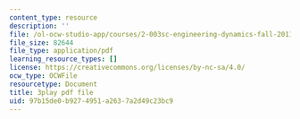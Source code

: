 ```yaml
---
content_type: resource
description: ''
file: /ol-ocw-studio-app/courses/2-003sc-engineering-dynamics-fall-2011/97b15de0b9274951a2637a2d49c23bc9_tm51lwadMOc.pdf
file_size: 82644
file_type: application/pdf
learning_resource_types: []
license: https://creativecommons.org/licenses/by-nc-sa/4.0/
ocw_type: OCWFile
resourcetype: Document
title: 3play pdf file
uid: 97b15de0-b927-4951-a263-7a2d49c23bc9
---
```

